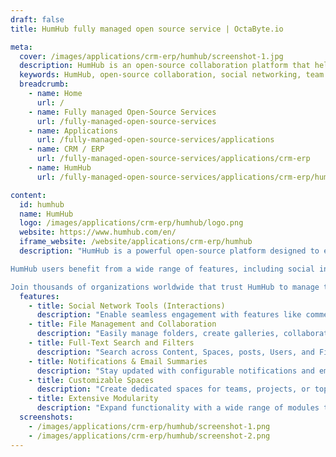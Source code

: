 ```yaml
---
draft: false
title: HumHub fully managed open source service | OctaByte.io

meta:
  cover: /images/applications/crm-erp/humhub/screenshot-1.jpg
  description: HumHub is an open-source collaboration platform that helps organizations connect, communicate, and build private social networks with customizable tools and features.
  keywords: HumHub, open-source collaboration, social networking, team communication, community platform, file management, private intranet, modular tools, organizational software, productivity tools
  breadcrumb:
    - name: Home
      url: /
    - name: Fully managed Open-Source Services
      url: /fully-managed-open-source-services
    - name: Applications
      url: /fully-managed-open-source-services/applications
    - name: CRM / ERP
      url: /fully-managed-open-source-services/applications/crm-erp
    - name: HumHub
      url: /fully-managed-open-source-services/applications/crm-erp/humhub

content:
  id: humhub
  name: HumHub
  logo: /images/applications/crm-erp/humhub/logo.png
  website: https://www.humhub.com/en/
  iframe_website: /website/applications/crm-erp/humhub
  description: "HumHub is a powerful open-source platform designed to enable organizations to connect, communicate, and collaborate effectively. With its intuitive interface and extensive modularity, HumHub can be tailored to suit a variety of use cases. Whether you're a corporation, municipality, nonprofit organization, educational institution, or social club, HumHub provides the tools you need to foster meaningful engagement and productivity. Its flexible architecture makes it indispensable for creating private social networks, intranets, or community platforms.

HumHub users benefit from a wide range of features, including social interaction tools, file management and collaboration, advanced search capabilities, and customizable notifications. The platform empowers teams and communities to stay informed, organized, and engaged—all while ensuring secure and seamless communication.

Join thousands of organizations worldwide that trust HumHub to manage their interactions, enhance their workflows, and build thriving communities."
  features:
    - title: Social Network Tools (Interactions)
      description: "Enable seamless engagement with features like commenting, liking, sharing, direct messaging, and user networking."
    - title: File Management and Collaboration
      description: "Easily manage folders, create galleries, collaborate on documents, and share files securely with team members."
    - title: Full-Text Search and Filters
      description: "Search across Content, Spaces, posts, Users, and Files with integrated full-text search and customized filters."
    - title: Notifications & Email Summaries
      description: "Stay updated with configurable notifications and email summaries tailored to individual preferences."
    - title: Customizable Spaces
      description: "Create dedicated spaces for teams, projects, or topics to enhance organization and focus collaboration efforts"
    - title: Extensive Modularity
      description: "Expand functionality with a wide range of modules to tailor the platform to your organization's unique needs"
  screenshots:
    - /images/applications/crm-erp/humhub/screenshot-1.png
    - /images/applications/crm-erp/humhub/screenshot-2.png
---
```

